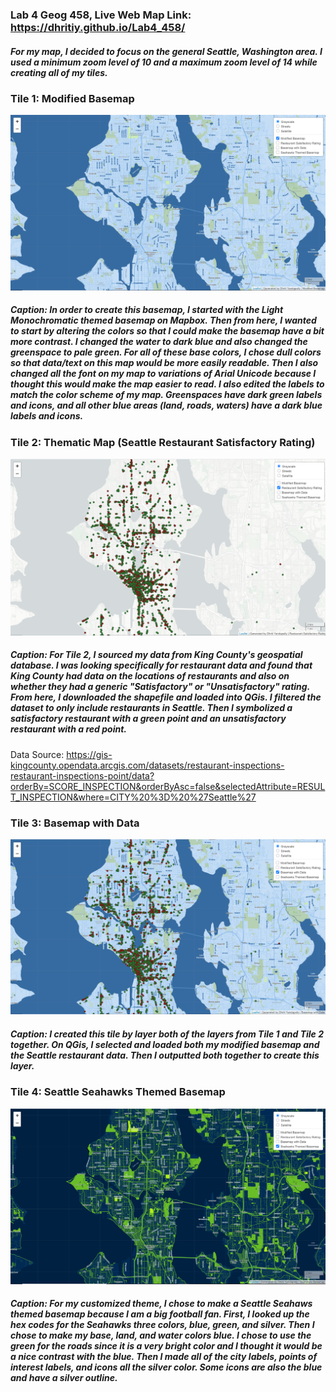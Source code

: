 ### Lab 4 Geog 458, Live Web Map Link: https://dhritiy.github.io/Lab4_458/

##### For my map, I decided to focus on the general Seattle, Washington area. I used a minimum zoom level of 10 and a maximum zoom level of 14 while creating all of my tiles.
### Tile 1: Modified Basemap
![Tile 1](https://github.com/dhritiy/Lab4_458/blob/main/img/Tile1.PNG)

##### Caption: In order to create this basemap, I started with the Light Monochromatic themed basemap on Mapbox. Then from here, I wanted to start by altering the colors so that I could make the basemap have a bit more contrast. I changed the water to dark blue and also changed the greenspace to pale green. For all of these base colors, I chose dull colors so that data/text on this map would be more easily readable. Then I also changed all the font on my map to variations of Arial Unicode because I thought this would make the map easier to read. I also edited the labels to match the color scheme of my map. Greenspaces have dark green labels and icons, and all other blue areas (land, roads, waters) have a dark blue labels and icons.

### Tile 2: Thematic Map (Seattle Restaurant Satisfactory Rating)
![Tile 2](https://github.com/dhritiy/Lab4_458/blob/main/img/Tile2.PNG)

##### Caption: For Tile 2, I sourced my data from King County's geospatial database. I was looking specifically for restaurant data and found that King County had data on the locations of restaurants and also on whether they had a generic "Satisfactory" or "Unsatisfactory" rating. From here, I downloaded the shapefile and loaded into QGis. I filtered the dataset to only include restaurants in Seattle. Then I symbolized a satisfactory restaurant with a green point and an unsatisfactory restaurant with a red point. 

Data Source: https://gis-kingcounty.opendata.arcgis.com/datasets/restaurant-inspections-restaurant-inspections-point/data?orderBy=SCORE_INSPECTION&orderByAsc=false&selectedAttribute=RESULT_INSPECTION&where=CITY%20%3D%20%27Seattle%27

### Tile 3: Basemap with Data
![Tile 3](https://github.com/dhritiy/Lab4_458/blob/main/img/Tile3.PNG)

##### Caption: I created this tile by layer both of the layers from Tile 1 and Tile 2 together. On QGis, I selected and loaded both my modified basemap and the Seattle restaurant data. Then I outputted both together to create this layer.

### Tile 4: Seattle Seahawks Themed Basemap
![Tile 4](https://github.com/dhritiy/Lab4_458/blob/main/img/Tile4.PNG)

##### Caption: For my customized theme, I chose to make a Seattle Seahaws themed basemap because I am a big football fan. First, I looked up the hex codes for the Seahawks three colors, blue, green, and silver. Then I chose to make my base, land, and water colors blue. I chose to use the green for the roads since it is a very bright color and I thought it would be a nice contrast with the blue. Then I made all of the city labels, points of interest labels, and icons all the silver color. Some icons are also the blue and have a silver outline. 
